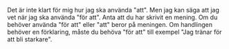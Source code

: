 Det är inte klart för mig hur jag ska använda "att". Men jag kan säga att jag vet när jag ska använda "för att".  Anta att du har skrivit en mening. Om du behöver använda "för att" eller "att" beror på meningen. Om handlingen behöver en förklaring, måste du behöva "för att" till exempel "Jag tränar för att bli starkare". 